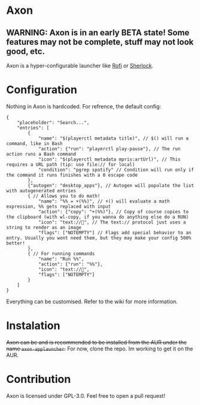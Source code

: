 # Axon
## WARNING: Axon is in an early BETA state! Some features may not be complete, stuff may not look good, etc.
Axon is a hyper-configurable launcher like [Rofi](https://github.com/davatorium/rofi) or [Sherlock](https://github.com/Skxxtz/sherlock).

# Configuration
Nothing in Axon is hardcoded. For refrence, the default config:
```jsonc
{
    "placeholder": "Search...",
    "entries": [
        {
            "name": "$(playerctl metadata title)", // $() will run a command, like in Bash
            "action": {"run": "playerctl play-pause"}, // The run action runs a Bash command
            "icon": "$(playerctl metadata mpris:artUrl)", // This requires a URL path (tip: use file:// for local)
            "condition": "pgrep spotify" // Condition will run only if the command it runs finishes with a 0 escape code
        },
        {"autogen": "desktop_apps"}, // Autogen will populate the list with autogenerated entries
        { // Allows you to do math!
            "name": "%% = +(%%)", // +() will evaluate a math expression, %% gets replaced with input
            "action": {"copy": "+(%%)"}, // Copy of course copies to the clipboard (with wl-copy, if you wanna do anything else do a RUN)
            "icon": "text://", // The text:// protocol just uses a string to render as an image
            "flags": ["NOTEMPTY"] // Flags add special behavior to an entry. Usually you wont need them, but they may make your config 500% better!
        },
        { // For running commands
            "name": "Run %%",
            "action": {"run": "%%"},
            "icon": "text://",
            "flags": ["NOTEMPTY"]
        }
    ]
}
```

Everything can be customised. Refer to the wiki for more information.

# Instalation
~~Axon can be and is recommended to be installed from the AUR under the name `axon-applauncher`.~~ For now, clone the repo. Im working to get it on the AUR.

# Contribution
Axon is licensed under GPL-3.0. Feel free to open a pull request!